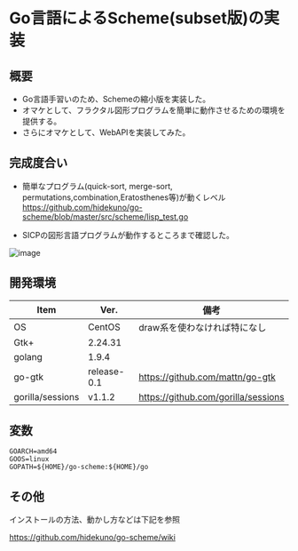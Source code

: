 Go言語によるScheme(subset版)の実装
=================

## 概要
- Go言語手習いのため、Schemeの縮小版を実装した。
- オマケとして、フラクタル図形プログラムを簡単に動作させるための環境を提供する。
- さらにオマケとして、WebAPIを実装してみた。

## 完成度合い
- 簡単なプログラム(quick-sort, merge-sort, permutations,combination,Eratosthenes等)が動くレベル  
https://github.com/hidekuno/go-scheme/blob/master/src/scheme/lisp_test.go

- SICPの図形言語プログラムが動作するところまで確認した。

![image](https://user-images.githubusercontent.com/22115777/44436239-11406600-a5ef-11e8-9860-0b3f73350114.png)


## 開発環境
| Item   | Ver. |備考|
|--------|--------|--------|
| OS     | CentOS | draw系を使わなければ特になし|
| Gtk+   | 2.24.31||
| golang   | 1.9.4||
| go-gtk | release-0.1|https://github.com/mattn/go-gtk|
| gorilla/sessions|v1.1.2|https://github.com/gorilla/sessions|

## 変数
```
GOARCH=amd64
GOOS=linux
GOPATH=${HOME}/go-scheme:${HOME}/go
```

## その他
インストールの方法、動かし方などは下記を参照

https://github.com/hidekuno/go-scheme/wiki
